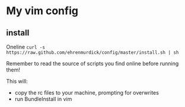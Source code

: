 # My vim config

## install

Oneline
`curl -s https://raw.github.com/ehrenmurdick/config/master/install.sh | sh`

Remember to read the source of scripts you find online before running them!

This will:

- copy the rc files to your machine, prompting for overwrites
- run BundleInstall in vim